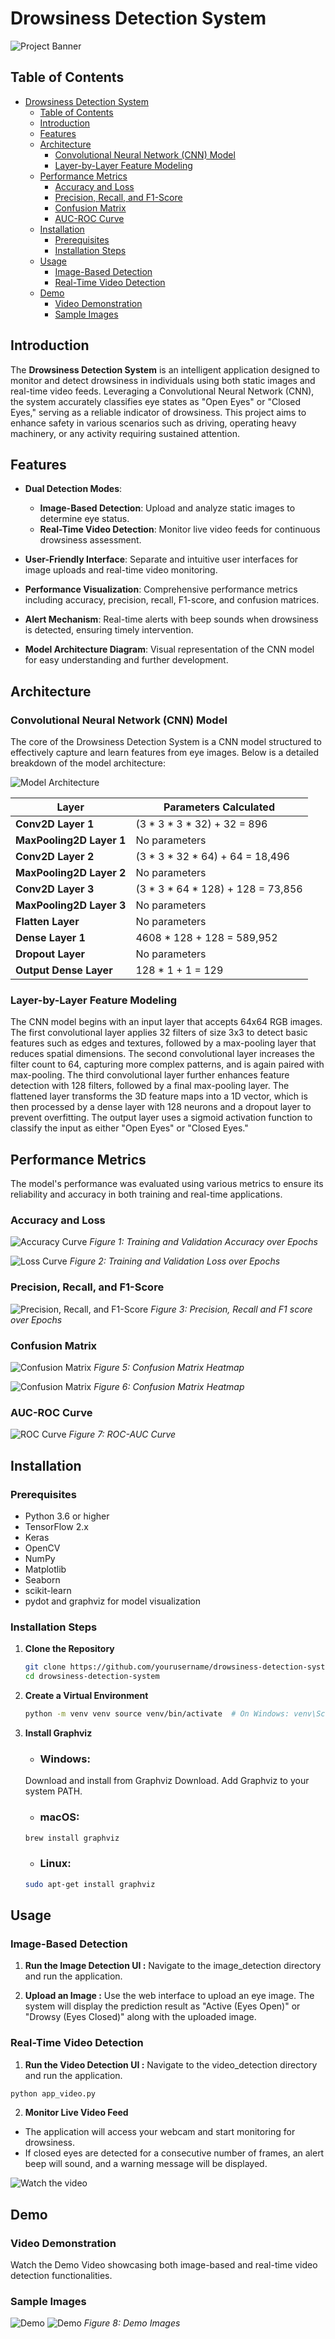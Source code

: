 # Drowsiness Detection System

![Project Banner](./supporting_files/cover.png)

## Table of Contents
- [Drowsiness Detection System](#drowsiness-detection-system)
  - [Table of Contents](#table-of-contents)
  - [Introduction](#introduction)
  - [Features](#features)
  - [Architecture](#architecture)
    - [Convolutional Neural Network (CNN) Model](#convolutional-neural-network-cnn-model)
    - [Layer-by-Layer Feature Modeling](#layer-by-layer-feature-modeling)
  - [Performance Metrics](#performance-metrics)
    - [Accuracy and Loss](#accuracy-and-loss)
    - [Precision, Recall, and F1-Score](#precision-recall-and-f1-score)
    - [Confusion Matrix](#confusion-matrix)
    - [AUC-ROC Curve](#auc-roc-curve)
  - [Installation](#installation)
    - [Prerequisites](#prerequisites)
    - [Installation Steps](#installation-steps)
  - [Usage](#usage)
    - [Image-Based Detection](#image-based-detection)
    - [Real-Time Video Detection](#real-time-video-detection)
  - [Demo](#demo)
    - [Video Demonstration](#video-demonstration)
    - [Sample Images](#sample-images)

## Introduction

The **Drowsiness Detection System** is an intelligent application designed to monitor and detect drowsiness in individuals using both static images and real-time video feeds. Leveraging a Convolutional Neural Network (CNN), the system accurately classifies eye states as "Open Eyes" or "Closed Eyes," serving as a reliable indicator of drowsiness. This project aims to enhance safety in various scenarios such as driving, operating heavy machinery, or any activity requiring sustained attention.

## Features

- **Dual Detection Modes**: 
  - **Image-Based Detection**: Upload and analyze static images to determine eye status.
  - **Real-Time Video Detection**: Monitor live video feeds for continuous drowsiness assessment.
  
- **User-Friendly Interface**: Separate and intuitive user interfaces for image uploads and real-time video monitoring.

- **Performance Visualization**: Comprehensive performance metrics including accuracy, precision, recall, F1-score, and confusion matrices.

- **Alert Mechanism**: Real-time alerts with beep sounds when drowsiness is detected, ensuring timely intervention.

- **Model Architecture Diagram**: Visual representation of the CNN model for easy understanding and further development.

## Architecture

### Convolutional Neural Network (CNN) Model

The core of the Drowsiness Detection System is a CNN model structured to effectively capture and learn features from eye images. Below is a detailed breakdown of the model architecture:

![Model Architecture](./supporting_files/architecture.png)

| Layer                 | Parameters Calculated                                  |
|-----------------------|--------------------------------------------------------|
| **Conv2D Layer 1**    | (3 * 3 * 3 * 32) + 32 = 896         |
| **MaxPooling2D Layer 1** | No parameters                                     |
| **Conv2D Layer 2**    | (3 * 3 * 32 * 64) + 64 = 18,496     |
| **MaxPooling2D Layer 2** | No parameters                                     |
| **Conv2D Layer 3**    | (3 * 3 * 64 * 128) + 128 = 73,856   |
| **MaxPooling2D Layer 3** | No parameters                                     |
| **Flatten Layer**     | No parameters                                         |
| **Dense Layer 1**     | 4608 * 128 + 128 = 589,952                    |
| **Dropout Layer**     | No parameters                                         |
| **Output Dense Layer**| 128 * 1 + 1 = 129                             |

### Layer-by-Layer Feature Modeling

The CNN model begins with an input layer that accepts 64x64 RGB images. The first convolutional layer applies 32 filters of size 3x3 to detect basic features such as edges and textures, followed by a max-pooling layer that reduces spatial dimensions. The second convolutional layer increases the filter count to 64, capturing more complex patterns, and is again paired with max-pooling. The third convolutional layer further enhances feature detection with 128 filters, followed by a final max-pooling layer. The flattened layer transforms the 3D feature maps into a 1D vector, which is then processed by a dense layer with 128 neurons and a dropout layer to prevent overfitting. The output layer uses a sigmoid activation function to classify the input as either "Open Eyes" or "Closed Eyes."

## Performance Metrics

The model's performance was evaluated using various metrics to ensure its reliability and accuracy in both training and real-time applications.

### Accuracy and Loss

![Accuracy Curve](./supporting_files/image1.png)
*Figure 1: Training and Validation Accuracy over Epochs*

![Loss Curve](./supporting_files/image8.png)
*Figure 2: Training and Validation Loss over Epochs*

### Precision, Recall, and F1-Score

![Precision, Recall, and F1-Score](./supporting_files/image3.png)
*Figure 3: Precision, Recall and F1 score over Epochs*

### Confusion Matrix

![Confusion Matrix](./supporting_files/image4.png)
*Figure 5: Confusion Matrix Heatmap*

![Confusion Matrix](./supporting_files/image5.png)
*Figure 6: Confusion Matrix Heatmap*

### AUC-ROC Curve

![ROC Curve](./supporting_files/image2.png)
*Figure 7: ROC-AUC Curve*

## Installation

### Prerequisites

- Python 3.6 or higher
- TensorFlow 2.x
- Keras
- OpenCV
- NumPy
- Matplotlib
- Seaborn
- scikit-learn
- pydot and graphviz for model visualization

### Installation Steps

1. **Clone the Repository**

   ```bash
   git clone https://github.com/yourusername/drowsiness-detection-system.git
   cd drowsiness-detection-system

   ```
2. **Create a Virtual Environment**
   
   ```bash
   python -m venv venv source venv/bin/activate  # On Windows: venv\Scripts\activate
   ```

3. **Install Graphviz**
   - ### Windows: 
    Download and install from Graphviz Download. Add Graphviz to your system PATH.

   - ### macOS:

   ```bash
   brew install graphviz
   ```

   - ### Linux:

   ```bash
   sudo apt-get install graphviz
   ```

## Usage
### Image-Based Detection

1. **Run the Image Detection UI :**
    Navigate to the image_detection directory and run the application.

2. **Upload an Image :**
   Use the web interface to upload an eye image.
The system will display the prediction result as "Active (Eyes Open)" or "Drowsy (Eyes Closed)" along with the uploaded image.

### Real-Time Video Detection

1. **Run the Video Detection UI :** Navigate to the video_detection directory and run the application.

```bash
python app_video.py
```

2. **Monitor Live Video Feed**

- The application will access your webcam and start monitoring for drowsiness.
- If closed eyes are detected for a consecutive number of frames, an alert beep will sound, and a warning message will be displayed.

![Watch the video](./supporting_files/demo.gif)

## Demo
### Video Demonstration

Watch the Demo Video showcasing both image-based and real-time video detection functionalities.

### Sample Images

![Demo](./supporting_files/image6.png)
![Demo](./supporting_files/image7.png)
*Figure 8: Demo Images*

